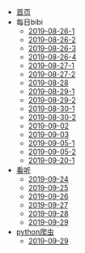 * [首页](zh-cn/)
* 每日bibi
  * [2019-08-26-1](every-day/2019-08-26.md)
  * [2019-08-26-2](every-day/2019-08-26-2.md)
  * [2019-08-26-3](every-day/2019-08-26-3.md)
  * [2019-08-26-4](every-day/2019-08-26-4.md)
  * [2019-08-27-1](every-day/2019-08-27-1.md)
  * [2019-08-27-2](every-day/2019-08-27-2.md)
  * [2019-08-28](every-day/2019-08-28.md)
  * [2019-08-29-1](every-day/2019-08-29-1.md)
  * [2019-08-29-2](every-day/2019-08-29-2.md)
  * [2019-08-30-1](every-day/2019-08-30-1.md)
  * [2019-08-30-2](every-day/2019-08-30-2.md)
  * [2019-09-02](every-day/2019-09-02.md)
  * [2019-09-03](every-day/2019-09-03.md)
  * [2019-09-05-1](every-day/2019-09-05-1.md)
  * [2019-09-05-2](every-day/2019-09-05-2.md)
  * [2019-09-20-1](every-day/2019-09-20-1.md)
 * [看听](read-listen/)
	  * [2019-09-24](read-listen/2019-09-24.md)
	  * [2019-09-25](read-listen/2019-09-25.md)
	  * [2019-09-26](read-listen/2019-09-26.md)
	  * [2019-09-27](read-listen/2019-09-27.md)
	  * [2019-09-28](read-listen/2019-09-28.md)
	  * [2019-09-29](read-listen/2019-09-29.md)
 * [python爬虫](python-scrapy/)
	 * [2019-09-29](read-listen/2019-09-29.md)
<!--stackedit_data:
eyJoaXN0b3J5IjpbLTU2MzkyNjAxNSwtMTg2MTcyNjY1MCwxNj
AzNzk2MzYzLDY0ODk2NzAxNiwtMTU4Mzg0ODAxOSw0MjIyNDY1
MzgsMTU4ODA2MTI2NywtNzU5MjEzNDc0XX0=
-->